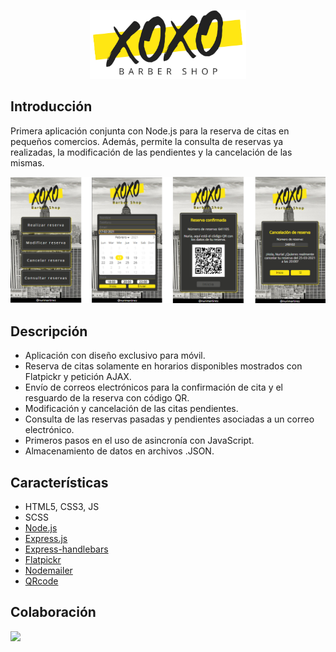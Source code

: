 <p align="center">
  <img src="public/img/logolg.png" width="250">
</p>

Introducción
-------------
Primera aplicación conjunta con Node.js para la reserva de citas en pequeños comercios. Además, permite la consulta de reservas ya realizadas, la modificación de las pendientes y la cancelación de las mismas. 


<p align="center">
  <img src="public/img/demo.png" width="800">
</p>

Descripción
-------------
* Aplicación con diseño exclusivo para móvil.
* Reserva de citas solamente en horarios disponibles mostrados con Flatpickr y petición AJAX.
* Envío de correos electrónicos para la confirmación de cita y el resguardo de la reserva con código QR.
* Modificación y cancelación de las citas pendientes.
* Consulta de las reservas pasadas y pendientes asociadas a un correo electrónico.
* Primeros pasos en el uso de asincronía con JavaScript.
* Almacenamiento de datos en archivos .JSON.

Características
-------------
* HTML5, CSS3, JS
* SCSS
* [Node.js](https://nodejs.org/es/)
* [Express.js](https://expressjs.com/es/)
* [Express-handlebars](https://www.npmjs.com/package/express-handlebars)
* [Flatpickr](https://flatpickr.js.org/)
* [Nodemailer](https://nodemailer.com/about/)
* [QRcode](https://www.npmjs.com/package/qrcode)

Colaboración
-------------
<a href="https://github.com/DvM94" target="_blank">
  <img src="https://avatars.githubusercontent.com/u/72202793?s=460&u=17b3334e929bd6c08948f2d029984d1991d67646&v=4?" width="50">
</a>

